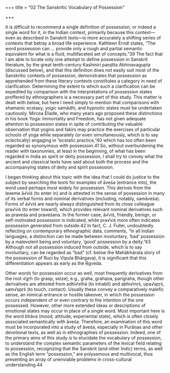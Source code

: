 +++
title = "02 The Sanskritic Vocabulary of Possession"

+++

It is difficult to recommend a single definition of possession, or indeed a single word for it, in the Indian context, primarily because this context—even as described in Sanskrit texts—is more accurately a shifting series of contexts that betray a broad life experience. Kathleen Erndl states, “The word possession can … provide only a rough and partial semantic equivalent for what is a fluid, multifaceted set of concepts.”39 The fact that I am able to locate only one attempt to define possession in Sanskrit literature, by the great tenth-century Kashmiri paṇḍita Abhinavagupta (discussed below), and that this definition does not easily suit most of the Sanskritic contexts of possession, demonstrates that possession as apprehended from these literary contexts constitutes a category in need of clarification. Determining the extent to which such a clarification can be expedited by comparison with the interpretations of possession states proffered by ethnographers is a necessary part of this study. This matter is dealt with below, but here I need simply to mention that comparisons with shamanic ecstasy, yogic samādhi, and hypnotic states must be undertaken cautiously. Mircea Eliade, who many years ago proposed these distinctions in his book Yoga: Immortality and Freedom, has not given adequate attention to possession states in spite of contributing the valuable observation that yogins and fakirs may practice the exercises of particular schools of yoga while separately (or even simultaneously, which is to say eclectically) engaging in “ecstatic practice,”40 which has too often been regarded as synonymous with possession.41 So, without overburdening the reader with taxonomies, at least in the beginning, of what has been regarded in India as spirit or deity possession, I shall try to convey what the ancient and classical texts have said about both the process and the accompanying states of deity and spirit possession.

I began thinking about this topic with the idea that I could do justice to the subject by searching the texts for examples of āveśa (entrance into), the word used perhaps most widely for possession. This derives from the lexeme ā√viś (to enter in) and is attested in the sense of possession in many of its verbal forms and nominal derivatives (including, notably, samāveśa). Forms of ā√viś are nearly always distinguished from its close colleague pra√viś (to enter toward), which provides relevant nominal derivatives such as praveśa and praveśana. In the former case, ā√viś, friendly, benign, or self-motivated possession is indicated, while pra√viś more often indicates possession generated from outside.42 In fact, C. J. Fuller, undoubtedly reflecting on contemporary ethnographic data, comments, “In all Indian languages, a distinction can be made between involuntary, ‘bad’ possession by a malevolent being and voluntary, ‘good’ possession by a deity.”43 Although not all possession induced from outside, which is to say involuntary, can be regarded as “bad” (cf. below the Mahābhārata story of the possession of Ruci by Vipula Bhārgava), it is significant that this differentiation appears as early as the Ṛgveda.

Other words for possession occur as well, most frequently derivatives from the root √gṛh (to grasp, seize), e.g., graha, grahaṇa, parigraha, though other derivatives are attested from adhi√sthā (to inhabit) and abhi√mṛś, upa√spṛś, sam√spṛś (to touch, contact). Usually these convey a comparatively malefic sense, an inimical entrance or hostile takeover, in which the possession occurs independent of or even contrary to the intention of the one possessed. However, other more extended ideas or descriptions of emotional states may occur in place of a single word. Most important here is the word bhāva (mood, attitude, experiential state), which is often closely associated semantically with āveśa. Therefore, an examination of this word must be incorporated into a study of āveśa, especially in Purāṇas and other devotional texts, as well as in ethnographies of possession. Indeed, one of the primary aims of this study is to elucidate the vocabulary of possession, to understand the complex semantic parameters of the lexical field relating to possession, recognizing that the Sanskrit (and other Indic) terms, as well as the English term “possession,” are polysemous and multivocal, thus presenting an array of unenviable problems in cross-cultural understanding.44
